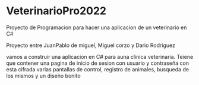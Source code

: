# VeterinarioPro2022
Proyecto de Programacion para hacer una aplicacion de un veterinario en C#


Proyecto entre JuanPablo de miguel, Miguel corzo y Dario Rodriguez

vamos a construir una aplicacion en C# para auna clinica veterinaria.
Teiene que contener una pagina de inicio de sesion con usuario y contraseña con esta cifrada 
varias pantallas de control, registro de animales, busqueda de los mismos y un diseño bonito
